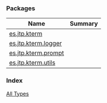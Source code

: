 

### Packages

| Name | Summary |
|---|---|
| [es.jtp.kterm](es.jtp.kterm/index.md) |  |
| [es.jtp.kterm.logger](es.jtp.kterm.logger/index.md) |  |
| [es.jtp.kterm.prompt](es.jtp.kterm.prompt/index.md) |  |
| [es.jtp.kterm.utils](es.jtp.kterm.utils/index.md) |  |

### Index

[All Types](alltypes/index.md)